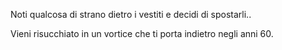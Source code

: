 Noti qualcosa di strano dietro i vestiti e decidi di spostarli..

Vieni risucchiato in un vortice che ti porta indietro negli anni 60.
